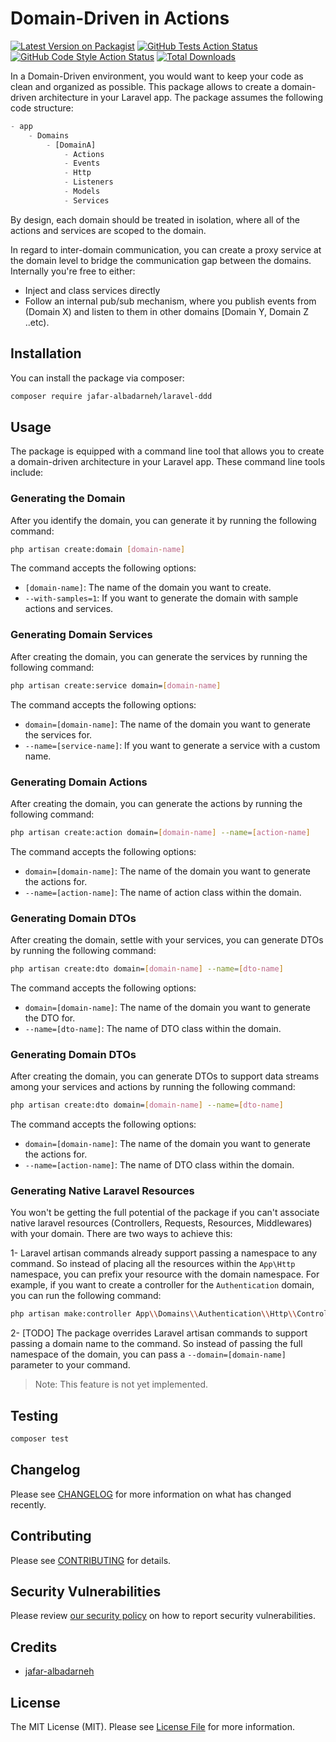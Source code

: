 # Domain-Driven in Actions

[![Latest Version on Packagist](https://img.shields.io/packagist/v/jafar-albadarneh/laravel-ddd.svg?style=flat-square)](https://packagist.org/packages/jafar-albadarneh/laravel-ddd)
[![GitHub Tests Action Status](https://img.shields.io/github/workflow/status/jafar-albadarneh/laravel-ddd/run-tests?label=tests)](https://github.com/jafar-albadarneh/laravel-ddd/actions?query=workflow%3Arun-tests+branch%3Amain)
[![GitHub Code Style Action Status](https://img.shields.io/github/workflow/status/jafar-albadarneh/laravel-ddd/Fix%20PHP%20code%20style%20issues?label=code%20style)](https://github.com/jafar-albadarneh/laravel-ddd/actions?query=workflow%3A"Fix+PHP+code+style+issues"+branch%3Amain)
[![Total Downloads](https://img.shields.io/packagist/dt/jafar-albadarneh/laravel-ddd.svg?style=flat-square)](https://packagist.org/packages/jafar-albadarneh/laravel-ddd)

In a Domain-Driven environment, you would want to keep your code as clean and organized as possible.
This package allows to create a domain-driven architecture in your Laravel app.
The package assumes the following code structure:

```php
- app
    - Domains
        - [DomainA]
            - Actions
            - Events
            - Http
            - Listeners
            - Models
            - Services
```
By design, each domain should be treated in isolation, where all of the actions and services are scoped to the domain.

In regard to inter-domain communication, you can create a proxy service at the domain level to bridge the communication gap between the domains.
Internally you're free to either:
- Inject and class services directly
- Follow an internal pub/sub mechanism, where you publish events from (Domain X) and listen to them in other domains [Domain Y, Domain Z ..etc).

## Installation

You can install the package via composer:

```bash
composer require jafar-albadarneh/laravel-ddd
```

[//]: # (You can publish the config file with:)

[//]: # ()
[//]: # (```bash)

[//]: # (php artisan vendor:publish --tag="laravel-ddd-config")

[//]: # (```)

[//]: # ()
[//]: # (This is the contents of the published config file:)

[//]: # ()
[//]: # (```php)

[//]: # (return [];)

[//]: # (```)

## Usage

The package is equipped with a command line tool that allows you to create a domain-driven architecture in your Laravel app.
These command line tools include:

### Generating the Domain
After you identify the domain, you can generate it by running the following command:

```bash
php artisan create:domain [domain-name]
```
The command accepts the following options:

- `[domain-name]`: The name of the domain you want to create.
- `--with-samples=1`: If you want to generate the domain with sample actions and services.


### Generating Domain Services
After creating the domain, you can generate the services by running the following command:

```bash
php artisan create:service domain=[domain-name]
```

The command accepts the following options:

- `domain=[domain-name]`: The name of the domain you want to generate the services for.
- `--name=[service-name]`: If you want to generate a service with a custom name.

### Generating Domain Actions
After creating the domain, you can generate the actions by running the following command:

```bash
php artisan create:action domain=[domain-name] --name=[action-name]
```

The command accepts the following options:

- `domain=[domain-name]`: The name of the domain you want to generate the actions for.
- `--name=[action-name]`: The name of action class within the domain.

### Generating Domain DTOs
After creating the domain, settle with your services, you can generate DTOs by running the following command:

```bash
php artisan create:dto domain=[domain-name] --name=[dto-name]
```

The command accepts the following options:

- `domain=[domain-name]`: The name of the domain you want to generate the DTO for.
- `--name=[dto-name]`: The name of DTO class within the domain.


### Generating Domain DTOs
After creating the domain, you can generate DTOs to support data streams among your services and actions by running the following command:

```bash
php artisan create:dto domain=[domain-name] --name=[dto-name]
```

The command accepts the following options:

- `domain=[domain-name]`: The name of the domain you want to generate the actions for.
- `--name=[action-name]`: The name of DTO class within the domain.

### Generating Native Laravel Resources
You won't be getting the full potential of the package if you can't associate native laravel resources (Controllers, Requests, Resources, Middlewares) with your domain.
There are two ways to achieve this:

1- Laravel artisan commands already support passing a namespace to any command. So instead of placing all the resources within the `App\Http` namespace, you can prefix your resource with the domain namespace.
For example, if you want to create a controller for the `Authentication` domain, you can run the following command:

```bash
php artisan make:controller App\\Domains\\Authentication\\Http\\Controllers\\LoginController
```

2- [TODO] The package overrides Laravel artisan commands to support passing a domain name to the command. So instead of passing the full namespace of the domain, you can pass a `--domain=[domain-name]` parameter to your command.
> Note: This feature is not yet implemented.

## Testing

```bash
composer test
```

## Changelog

Please see [CHANGELOG](CHANGELOG.md) for more information on what has changed recently.

## Contributing

Please see [CONTRIBUTING](CONTRIBUTING.md) for details.

## Security Vulnerabilities

Please review [our security policy](../../security/policy) on how to report security vulnerabilities.

## Credits

- [jafar-albadarneh](https://github.com/jafar-albadarneh)

## License

The MIT License (MIT). Please see [License File](LICENSE.md) for more information.
